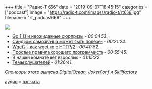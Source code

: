 +++
title = "Радио-Т 666"
date = "2019-09-07T18:45:15"
categories = ["podcast"]
image = "https://radio-t.com/images/radio-t/rt666.jpg"
filename = "rt_podcast666"
+++

![](https://radio-t.com/images/radio-t/rt666.jpg)

- [Go 1.13 и неожиданные сюрпризы](https://golang.org/doc/go1.13) - *00:04:53*.
- [Синдром самозванца может быть полезен](https://billykorando.com/2019/09/06/finding-the-benefits-of-impostor-syndrome/) - *00:21:24*.
- [Wget2 - как wget но с HTTP/2](https://react-etc.net/entry/wget2-http2-brotli-ipv6) - *00:40:52*.
- [Простые правила хорошего программиста](https://medium.com/@girijareddy937/simple-rules-of-good-programming-164390a9c981) - *00:55:45*.
- [В нашей комнате нет взрослых](https://letterstoanewdeveloper.com/2019/08/12/there-are-no-adults-in-the-room/) - *01:15:22*.
- [Темы слушателей](https://radio-t.com/p/2019/09/03/prep-666/) - *01:26:41*.

*Спонсоры этого выпуска [DigitalOcean](https://do.co/radiot), [JokerConf](https://jokerconf.com) и [Skillfactory](https://clc.to/7pxfZw)*


[аудио](https://cdn.radio-t.com/rt_podcast666.mp3) • [лог чата](https://chat.radio-t.com/logs/radio-t-666.html)
<audio src="https://cdn.radio-t.com/rt_podcast666.mp3" preload="none"></audio>

